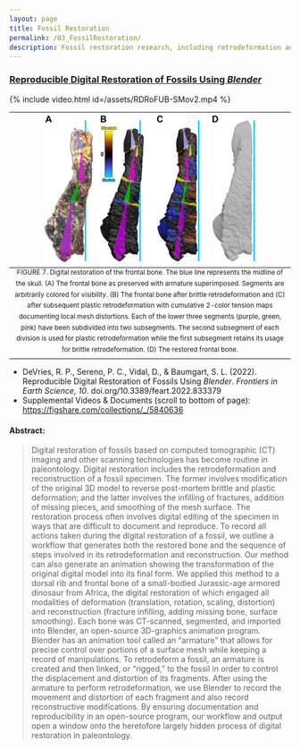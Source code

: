 ```yaml
---
layout: page
title: Fossil Restoration
permalink: /03_FossilRestoration/
description: Fossil restoration research, including retrodeformation and reconstruction.
---
```


### [Reproducible Digital Restoration of Fossils Using <em>Blender</em>](https://doi.org/10.3389/feart.2022.833379) 

{% include video.html id=/assets/RDRoFUB-SMov2.mp4 %}

<!--
[![](/assets/RDRoFUB-f7-small.png)](/assets/RDRoFUB-SMov2.mp4)

[![Alternate Text](/assets/RDRoFUB-f7-small.png)](https://github.com/rpdevries/rpdevries.github.io/raw/main/assets/RDRoFUB-SMov2.mp4)

[![](https://markdown-videos.vercel.app/youtube/dQw4w9WgXcQ)](https://youtu.be/dQw4w9WgXcQ)

[![Fossil bone being restored, animated]({[/assets/RDRoFUB-f7-small.png](https://github.com/rpdevries/rpdevries.github.io/raw/main/assets/RDRoFUB-SMov2.mp4)})]({https://github.com/rpdevries/rpdevries.github.io/raw/main/assets/RDRoFUB-SMov2.mp4})

https://github.com/rpdevries/rpdevries.github.io/raw/main/assets/RDRoFUB-SMov2.mp4
![Fossil bone being restored, animated](/assets/RDRoFUB-SMov2.mp4)

[![Alternate Text]({image-url})]({video-url} "Link Title")
-->

| <img src="/assets/RDRoFUB-f7.jpg" alt="Fossil bone being restored" width=380px> |
|:--:|
| <sup> FIGURE 7. Digital restoration of the frontal bone. The blue line represents the midline of the skull. (A) The frontal bone as preserved with armature superimposed. Segments are arbitrarily colored for visibility. (B) The frontal bone after brittle retrodeformation and (C) after subsequent plastic retrodeformation with cumulative 2-color tension maps documenting local mesh distortions. Each of the lower three segments (purple, green, pink) have been subdivided into two subsegments. The second subsegment of each division is used for plastic retrodeformation while the first subsegment retains its usage for brittle retrodeformation. (D) The restored frontal bone. </sup> |

- DeVries, R. P., Sereno, P. C., Vidal, D., & Baumgart, S. L. (2022). Reproducible Digital Restoration of Fossils Using <em>Blender</em>. <em>Frontiers in Earth Science, 10</em>. doi.org/10.3389/feart.2022.833379 <br> 
- Supplemental Videos & Documents (scroll to bottom of page): <https://figshare.com/collections/_/5840636>

#### Abstract:
>Digital restoration of fossils based on computed tomographic (CT) imaging and other scanning technologies has become routine in paleontology. Digital restoration includes the retrodeformation and reconstruction of a fossil specimen. The former involves modification of the original 3D model to reverse post-mortem brittle and plastic deformation; and the latter involves the infilling of fractures, addition of missing pieces, and smoothing of the mesh surface. The restoration process often involves digital editing of the specimen in ways that are difficult to document and reproduce. To record all actions taken during the digital restoration of a fossil, we outline a workflow that generates both the restored bone and the sequence of steps involved in its retrodeformation and reconstruction. Our method can also generate an animation showing the transformation of the original digital model into its final form. We applied this method to a dorsal rib and frontal bone of a small-bodied Jurassic-age armored dinosaur from Africa, the digital restoration of which engaged all modalities of deformation (translation, rotation, scaling, distortion) and reconstruction (fracture infilling, adding missing bone, surface smoothing). Each bone was CT-scanned, segmented, and imported into Blender, an open-source 3D-graphics animation program. Blender has an animation tool called an “armature” that allows for precise control over portions of a surface mesh while keeping a record of manipulations. To retrodeform a fossil, an armature is created and then linked, or “rigged,” to the fossil in order to control the displacement and distortion of its fragments. After using the armature to perform retrodeformation, we use Blender to record the movement and distortion of each fragment and also record reconstructive modifications. By ensuring documentation and reproducibility in an open-source program, our workflow and output open a window onto the heretofore largely hidden process of digital restoration in paleontology.

